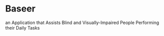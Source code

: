 # Baseer
an Application that Assists Blind and Visually-Impaired People Performing   their Daily Tasks 
